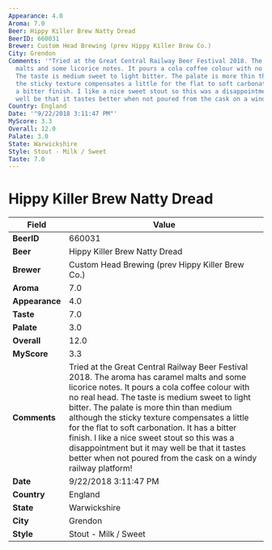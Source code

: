 ```yaml
---
Appearance: 4.0
Aroma: 7.0
Beer: Hippy Killer Brew Natty Dread
BeerID: 660031
Brewer: Custom Head Brewing (prev Hippy Killer Brew Co.)
City: Grendon
Comments: '"Tried at the Great Central Railway Beer Festival 2018. The aroma has caramel
  malts and some licorice notes. It pours a cola coffee colour with no real head.
  The taste is medium sweet to light bitter. The palate is more thin than medium although
  the sticky texture compensates a little for the flat to soft carbonation. It has
  a bitter finish. I like a nice sweet stout so this was a disappointment but it may
  well be that it tastes better when not poured from the cask on a windy railway platform&#033;"'
Country: England
Date: '"9/22/2018 3:11:47 PM"'
MyScore: 3.3
Overall: 12.0
Palate: 3.0
State: Warwickshire
Style: Stout - Milk / Sweet
Taste: 7.0
---
```


# Hippy Killer Brew Natty Dread

| Field         | Value |
|---------------|-------|
| **BeerID** | 660031 |
| **Beer** | Hippy Killer Brew Natty Dread |
| **Brewer** | Custom Head Brewing (prev Hippy Killer Brew Co.) |
| **Aroma** | 7.0 |
| **Appearance** | 4.0 |
| **Taste** | 7.0 |
| **Palate** | 3.0 |
| **Overall** | 12.0 |
| **MyScore** | 3.3 |
| **Comments** | Tried at the Great Central Railway Beer Festival 2018. The aroma has caramel malts and some licorice notes. It pours a cola coffee colour with no real head. The taste is medium sweet to light bitter. The palate is more thin than medium although the sticky texture compensates a little for the flat to soft carbonation. It has a bitter finish. I like a nice sweet stout so this was a disappointment but it may well be that it tastes better when not poured from the cask on a windy railway platform&#033; |
| **Date** | 9/22/2018 3:11:47 PM |
| **Country** | England |
| **State** | Warwickshire |
| **City** | Grendon |
| **Style** | Stout - Milk / Sweet |
